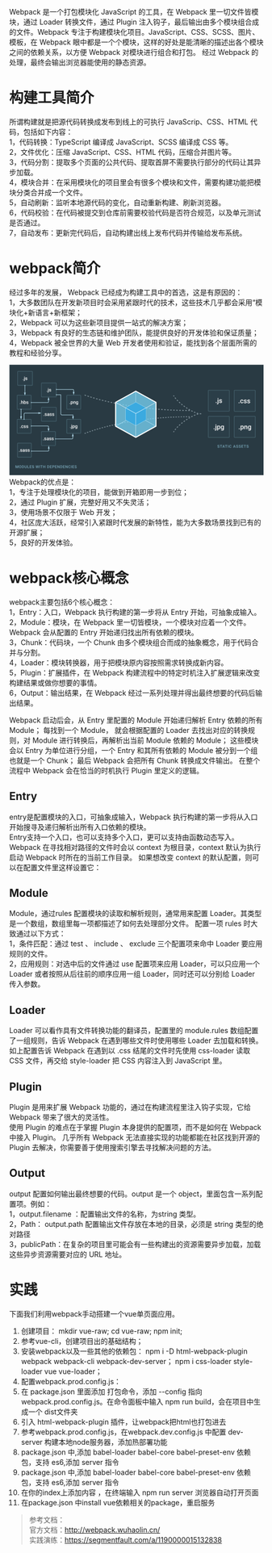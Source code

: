 Webpack 是一个打包模块化 JavaScript 的工具，在 Webpack 里一切文件皆模块，通过 Loader 转换文件，通过 Plugin 注入钩子，最后输出由多个模块组合成的文件。Webpack 专注于构建模块化项目。JavaScript、CSS、SCSS、图片、模板，在 Webpack 眼中都是一个个模块，这样的好处是能清晰的描述出各个模块之间的依赖关系，以方便 Webpack 对模块进行组合和打包。 经过 Webpack 的处理，最终会输出浏览器能使用的静态资源。
# 构建工具简介
所谓构建就是把源代码转换成发布到线上的可执行 JavaScrip、CSS、HTML 代码，包括如下内容：    
1，代码转换：TypeScript 编译成 JavaScript、SCSS 编译成 CSS 等。    
2，文件优化：压缩 JavaScript、CSS、HTML 代码，压缩合并图片等。    
3，代码分割：提取多个页面的公共代码、提取首屏不需要执行部分的代码让其异步加载。    
4，模块合并：在采用模块化的项目里会有很多个模块和文件，需要构建功能把模块分类合并成一个文件。    
5，自动刷新：监听本地源代码的变化，自动重新构建、刷新浏览器。    
6，代码校验：在代码被提交到仓库前需要校验代码是否符合规范，以及单元测试是否通过。    
7，自动发布：更新完代码后，自动构建出线上发布代码并传输给发布系统。  
# webpack简介
经过多年的发展， Webpack 已经成为构建工具中的首选，这是有原因的：    
1，大多数团队在开发新项目时会采用紧跟时代的技术，这些技术几乎都会采用“模块化+新语言+新框架；   
2，Webpack 可以为这些新项目提供一站式的解决方案；    
3，Webpack 有良好的生态链和维护团队，能提供良好的开发体验和保证质量；    
4，Webpack 被全世界的大量 Web 开发者使用和验证，能找到各个层面所需的教程和经验分享。    

![image](https://raw.githubusercontent.com/labsInsight/blogs/master/Resources/11_webpack_01.png) 
Webpack的优点是：    
1，专注于处理模块化的项目，能做到开箱即用一步到位；    
2，通过 Plugin 扩展，完整好用又不失灵活；    
3，使用场景不仅限于 Web 开发；    
4，社区庞大活跃，经常引入紧跟时代发展的新特性，能为大多数场景找到已有的开源扩展；    
5，良好的开发体验。
# webpack核心概念
webpack主要包括6个核心概念：    
1，Entry：入口，Webpack 执行构建的第一步将从 Entry 开始，可抽象成输入。    
2，Module：模块，在 Webpack 里一切皆模块，一个模块对应着一个文件。Webpack 会从配置的 Entry 开始递归找出所有依赖的模块。    
3，Chunk：代码块，一个 Chunk 由多个模块组合而成的抽象概念，用于代码合并与分割。    
4，Loader：模块转换器，用于把模块原内容按照需求转换成新内容。    
5，Plugin：扩展插件，在 Webpack 构建流程中的特定时机注入扩展逻辑来改变构建结果或做你想要的事情。    
6，Output：输出结果，在 Webpack 经过一系列处理并得出最终想要的代码后输出结果。        

Webpack 启动后会，从 Entry 里配置的 Module 开始递归解析 Entry 依赖的所有 Module；
每找到一个 Module， 就会根据配置的 Loader 去找出对应的转换规则，对 Module 进行转换后，再解析出当前 Module 依赖的 Module；
 这些模块会以 Entry 为单位进行分组，一个 Entry 和其所有依赖的 Module 被分到一个组也就是一个 Chunk；
最后 Webpack 会把所有 Chunk 转换成文件输出。 在整个流程中 Webpack 会在恰当的时机执行 Plugin 里定义的逻辑。
## Entry
entry是配置模块的入口，可抽象成输入，Webpack 执行构建的第一步将从入口开始搜寻及递归解析出所有入口依赖的模块。    
Entry支持一个入口，也可以支持多个入口，更可以支持由函数动态写入。    
Webpack 在寻找相对路径的文件时会以 context 为根目录，context 默认为执行启动 Webpack 时所在的当前工作目录。 如果想改变 context 的默认配置，则可以在配置文件里这样设置它：
## Module
Module，通过rules 配置模块的读取和解析规则，通常用来配置 Loader。其类型是一个数组，数组里每一项都描述了如何去处理部分文件。 配置一项 rules 时大致通过以下方式：    
1，条件匹配：通过 test 、 include 、 exclude 三个配置项来命中 Loader 要应用规则的文件。   
2，应用规则：对选中后的文件通过 use 配置项来应用 Loader，可以只应用一个 Loader 或者按照从后往前的顺序应用一组 Loader，同时还可以分别给 Loader 传入参数。
## Loader
Loader 可以看作具有文件转换功能的翻译员，配置里的 module.rules 数组配置了一组规则，告诉 Webpack 在遇到哪些文件时使用哪些 Loader 去加载和转换。 如上配置告诉 Webpack 在遇到以 .css 结尾的文件时先使用 css-loader 读取 CSS 文件，再交给 style-loader 把 CSS 内容注入到 JavaScript 里。
## Plugin
Plugin 是用来扩展 Webpack 功能的，通过在构建流程里注入钩子实现，它给 Webpack 带来了很大的灵活性。    
使用 Plugin 的难点在于掌握 Plugin 本身提供的配置项，而不是如何在 Webpack 中接入 Plugin。
几乎所有 Webpack 无法直接实现的功能都能在社区找到开源的 Plugin 去解决，你需要善于使用搜索引擎去寻找解决问题的方法。
## Output
output 配置如何输出最终想要的代码。output 是一个 object，里面包含一系列配置项。例如：    
1，output.filename ：配置输出文件的名称，为string 类型。   
2，Path： output.path 配置输出文件存放在本地的目录，必须是 string 类型的绝对路径    
3，publicPath：在复杂的项目里可能会有一些构建出的资源需要异步加载，加载这些异步资源需要对应的 URL 地址。
# 实践
下面我们利用webpack手动搭建一个vue单页面应用。
1. 创建项目： mkdir vue-raw;  cd vue-raw;     npm init; 
2. 参考vue-cli，创建项目出的基础结构；
3. 安装webpack以及一些其他的依赖包： npm i -D html-webpack-plugin webpack webpack-cli webpack-dev-server； npm i css-loader style-loader vue vue-loader；
4. 配置webpack.prod.config.js：
5. 在 package.json 里面添加 打包命令，添加 --config 指向 webpack.prod.config.js。在命令面板中输入 npm run build，会在项目中生成一个 dist文件夹
6. 引入 html-webpack-plugin 插件，让webpack把html也打包进去
7. 参考webpack.prod.config.js，在webpack.dev.config.js 中配置 dev-server 构建本地node服务器，添加热部署功能
8. package.json 中,添加 babel-loader babel-core babel-preset-env 依赖包，支持 es6,添加 server 指令
9. package.json 中,添加 babel-loader babel-core babel-preset-env 依赖包，支持 es6,添加 server 指令
10. 在你的index上添加内容 ，在终端输入 npm run server 浏览器自动打开页面
11. 在package.json 中install vue依赖相关的package，重启服务

> 参考文档：    
官方文档：http://webpack.wuhaolin.cn/    
实践演练：https://segmentfault.com/a/1190000015132838



